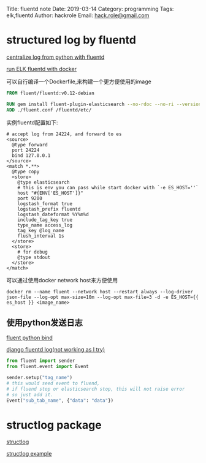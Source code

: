 Title: fluentd note
Date: 2019-03-14
Category: programming
Tags: elk,fluentd
Author: hackrole
Email: hack.role@gmail.com

# structured log by fluentd

[centralize log from python with fluentd](https://docs.fluentd.org/v0.12/articles/python)

[run ELK fluentd with docker](https://docs.fluentd.org/v0.12/articles/docker-logging-efk-compose)


可以自行编译一个Dockerfile,来构建一个更方便使用的image
```Dockerfile
FROM fluent/fluentd:v0.12-debian

RUN gem install fluent-plugin-elasticsearch --no-rdoc --no-ri --version 1.9.7
ADD ./fluent.conf /fluentd/etc/
```

实例fluentd配置如下:
```config
# accept log from 24224, and forward to es
<source>
  @type forward
  port 24224
  bind 127.0.0.1
</source>
<match *.**>
  @type copy
  <store>
    @type elasticsearch
    # this is env you can pass while start docker with `-e ES_HOST=''`
    host "#{ENV['ES_HOST']}"
    port 9200
    logstash_format true
    logstash_prefix fluentd
    logstash_dateformat %Y%m%d
    include_tag_key true
    type_name access_log
    tag_key @log_name
    flush_interval 1s
  </store>
  <store>
    # for debug
    @type stdout
  </store>
</match>
```

可以通过使用docker network host来方便使用
```shell
docker rm --name fluent --network host --restart always --log-driver json-file --log-opt max-size=10m --log-opt max-file=3 -d -e ES_HOST={{ es_host }} <image_name>
```

## 使用python发送日志

[fluent python bind](https://github.com/fluent/fluent-logger-python)

[django fluentd log(not working as I try)](https://github.com/jayfk/django-fluentd)

```python
from fluent import sender
from fluent.event import Event

sender.setup("tag_name")
# this would seed event to fluend,
# if fluend stop or elasticsearch stop, this will not raise error
# so just add it.
Event("sub_tab_name", {"data": "data"})
```

# structlog package

[structlog](http://www.structlog.org/en/stable/index.html)

[structlog example](https://codywilbourn.com/2018/08/23/playing-with-python-structured-logs/)

